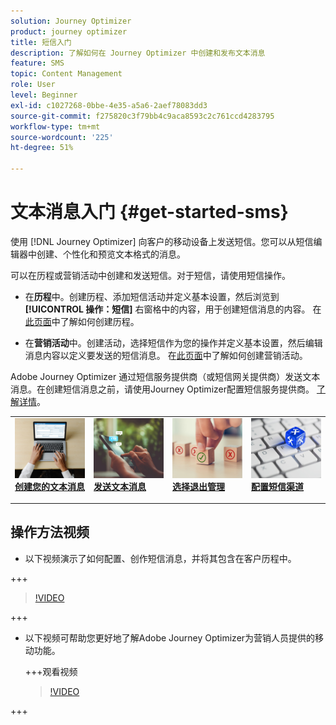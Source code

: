 ```yaml
---
solution: Journey Optimizer
product: journey optimizer
title: 短信入门
description: 了解如何在 Journey Optimizer 中创建和发布文本消息
feature: SMS
topic: Content Management
role: User
level: Beginner
exl-id: c1027268-0bbe-4e35-a5a6-2aef78083dd3
source-git-commit: f275820c3f79bb4c9aca8593c2c761ccd4283795
workflow-type: tm+mt
source-wordcount: '225'
ht-degree: 51%

---
```


# 文本消息入门 {#get-started-sms}

使用 [!DNL Journey Optimizer] 向客户的移动设备上发送短信。您可以从短信编辑器中创建、个性化和预览文本格式的消息。

可以在历程或营销活动中创建和发送短信。对于短信，请使用短信操作。

* 在&#x200B;**历程**&#x200B;中。创建历程、添加短信活动并定义基本设置，然后浏览到 **[!UICONTROL 操作：短信]** 右窗格中的内容，用于创建短信消息的内容。 在[此页面](../building-journeys/journey-gs.md)中了解如何创建历程。

* 在&#x200B;**营销活动**&#x200B;中。创建活动，选择短信作为您的操作并定义基本设置，然后编辑消息内容以定义要发送的短信消息。 在[此页面](../campaigns/create-campaign.md#configure)中了解如何创建营销活动。

Adobe Journey Optimizer 通过短信服务提供商（或短信网关提供商）发送文本消息。在创建短信消息之前，请使用Journey Optimizer配置短信服务提供商。 [了解详情](sms-configuration.md)。

<!--
>[!IMPORTANT] 
>
> Sending Multimedia Message Service (MMS) with Adobe Journey Optimizer is only supported when integrating with **Sinch**.
-->

<table style="table-layout:fixed"><tr style="border: 0;">
<td>
<a href="create-sms.md">
<img alt="潜在客户" src="../assets/do-not-localize/sms-create.jpeg">
</a>
<div><a href="create-sms.md"><strong>创建您的文本消息</strong>
</div>
<p>
</td>
<td>
<a href="send-sms.md">
<img alt="不频繁" src="../assets/do-not-localize/sms-sending.jpg">
</a>
<div>
<a href="send-sms.md"><strong>发送文本消息</strong></a>
</div>
<p></td>
<td>
<a href="sms-opt-out.md">
<img alt="验证" src="../assets/do-not-localize/sms-opt-out.jpg">
</a>
<div>
<a href="sms-opt-out.md"><strong>选择退出管理</strong></a>
</div>
<p>
</td>
<td>
<a href="sms-configuration.md">
<img alt="验证" src="../assets/do-not-localize/sms-config.jpg">
</a>
<div>
<a href="sms-configuration.md"><strong>配置短信渠道</strong></a>
</div>
<p>
</td>
</tr></table>

## 操作方法视频

* 以下视频演示了如何配置、创作短信消息，并将其包含在客户历程中。

+++

  >[!VIDEO](https://video.tv.adobe.com/v/3420509?learn=on)

+++

* 以下视频可帮助您更好地了解Adobe Journey Optimizer为营销人员提供的移动功能。


  +++观看视频

  >[!VIDEO](https://video.tv.adobe.com/v/3426021?quality=12&learn=on)

+++
